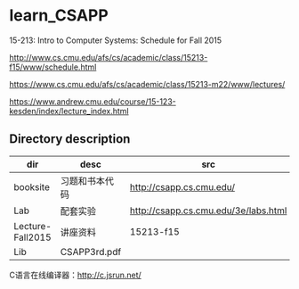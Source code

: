 # learn_CSAPP

15-213: Intro to Computer Systems: Schedule for Fall 2015

<http://www.cs.cmu.edu/afs/cs/academic/class/15213-f15/www/schedule.html>

<https://www.cs.cmu.edu/afs/cs/academic/class/15213-m22/www/lectures/>

<https://www.andrew.cmu.edu/course/15-123-kesden/index/lecture_index.html>

## Directory description

| dir | desc | src |
| - | - | - |
| booksite | 习题和书本代码 | <http://csapp.cs.cmu.edu/> |
| Lab | 配套实验 | <http://csapp.cs.cmu.edu/3e/labs.html> |
| Lecture-Fall2015 | 讲座资料 | 15213-f15 |
| Lib | CSAPP3rd.pdf | |

C语言在线编译器：<http://c.jsrun.net/>

